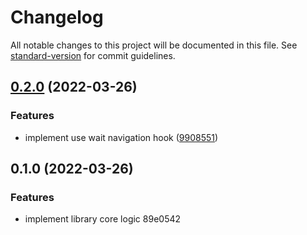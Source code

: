 # Changelog

All notable changes to this project will be documented in this file. See [standard-version](https://github.com/conventional-changelog/standard-version) for commit guidelines.

## [0.2.0](https://github.com/oktaysenkan/react-native-wait-navigation/compare/v0.1.0...v0.2.0) (2022-03-26)


### Features

* implement use wait navigation hook ([9908551](https://github.com/oktaysenkan/react-native-wait-navigation/commit/99085514e272a18bcb2b90b61ae2f58650067f73))

## 0.1.0 (2022-03-26)


### Features

* implement library core logic 89e0542

